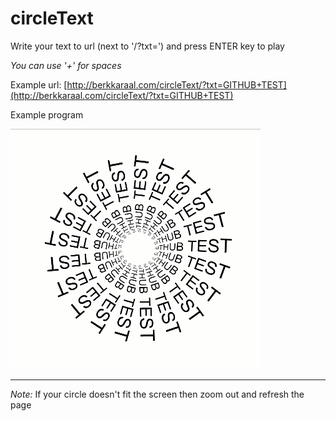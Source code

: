 # circleText

Write your text to url (next to '/?txt=') and press ENTER key to play

_You can use '+' for spaces_

Example url: [http://berkkaraal.com/circleText/?txt=GITHUB+TEST](http://berkkaraal.com/circleText/?txt=GITHUB+TEST)

Example program 

![program gif](circleTextGif.gif "You will see this")

----

_Note:_ If your circle doesn't fit the screen then zoom out and refresh the page

